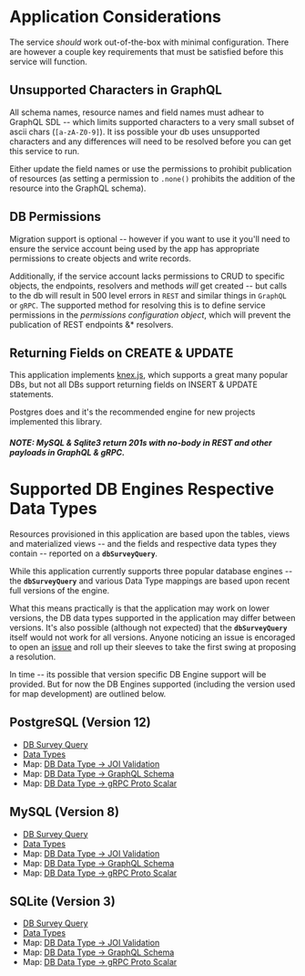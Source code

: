 

# Application Considerations

The service _should_ work out-of-the-box with minimal configuration. There are however a couple key requirements that must be satisfied before this service will function.

## Unsupported Characters in GraphQL
All schema names, resource names and field names must adhear to GraphQL SDL -- which limits supported characters to a very small subset of ascii chars (`[a-zA-Z0-9]`). It iss possible your db uses unsupported characters and any differences will need to be resolved before you can get this service to run.

Either update the field names or use the permissions to prohibit publication of resources (as setting a permission to `.none()` prohibits the addition of the resource into the GraphQL schema).

## DB Permissions

Migration support is optional -- however if you want to use it you'll need to ensure the service account being used by the app has appropriate permissions to create objects and write records.

Additionally, if the service account lacks permissions to CRUD to specific objects, the endpoints, resolvers and methods *will* get created -- but calls to the db will result in 500 level errors in `REST` and similar things in `GraphQL` or `gRPC`.
The supported method for resolving this is to define service permissions in the *permissions configuration object*, which will prevent the publication of REST endpoints &* resolvers.

## Returning Fields on CREATE & UPDATE
This application implements [knex.js](http://knexjs.org), which supports a great many popular DBs, but not all DBs support returning fields on INSERT & UPDATE statements.

Postgres does and it's the recommended engine for new projects implemented this library.

##### **NOTE**: MySQL & Sqlite3 return 201s with no-body  in REST and other payloads in GraphQL & gRPC.


# Supported DB Engines Respective Data Types

Resources provisioned in this application are based upon the tables, views and materialized views -- and the fields and respective data types they contain -- reported on a **`dbSurveyQuery`**.

While this application currently supports three popular database engines -- the **`dbSurveyQuery`** and various Data Type mappings are based upon recent full versions of the engine.

What this means practically is that the application may work on lower versions, the DB data types supported in the application may differ between versions. It's also possible (although not expected) that the **`dbSurveyQuery`** itself would not work for all versions. Anyone noticing an issue is encoraged to open an [issue]() and roll up their sleeves to take the first swing at proposing a resolution.

In time -- its possible that version specific DB Engine support will be provided. But for now the DB Engines supported (including the version used for map development) are outlined below.

## PostgreSQL (Version 12)
- [DB Survey Query](./src/dialects/mysql.ts)
- [Data Types](https://www.postgresql.org/docs/12/datatype.html)
- Map: [DB Data Type -> JOI Validation](./src/dialects/mysql.ts)
- Map: [DB Data Type -> GraphQL Schema](./src/dialects/mysql.ts)
- Map: [DB Data Type -> gRPC Proto Scalar](./src/dialects/mysql.ts)

## MySQL (Version 8)
- [DB Survey Query](./src/dialects/postgres.ts)
- [Data Types](https://dev.mysql.com/doc/refman/8.0/en/data-types.html)
- Map: [DB Data Type -> JOI Validation](./src/dialects/postgres.ts)
- Map: [DB Data Type -> GraphQL Schema](./src/dialects/postgres.ts)
- Map: [DB Data Type -> gRPC Proto Scalar](./src/dialects/postgres.ts)

## SQLite (Version 3)
- [DB Survey Query](./src/dialects/sqlite.ts)
- [Data Types](https://www.sqlite.org/datatype3.html)
- Map: [DB Data Type -> JOI Validation](./src/dialects/sqlite.ts)
- Map: [DB Data Type -> GraphQL Schema](./src/dialects/sqlite.ts)
- Map: [DB Data Type -> gRPC Proto Scalar](./src/dialects/sqlite.ts)

